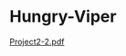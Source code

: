 # Hungry-Viper
[Project2-2.pdf](https://github.com/leenbean424/Hungry-Viper/files/10162930/Project2-2.pdf)
